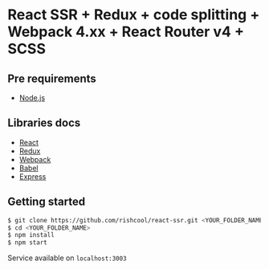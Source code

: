 # React SSR + Redux + code splitting + Webpack 4.xx + React Router v4 + SCSS

## Pre requirements
* [Node.js](https://nodejs.org/)

## Libraries docs
* [React](https://reactjs.org/)
* [Redux](https://redux.js.org/introduction)
* [Webpack](https://webpack.js.org/)
* [Babel](https://babeljs.io)
* [Express](http://expressjs.com/)

## Getting started
```bash
$ git clone https://github.com/rishcool/react-ssr.git <YOUR_FOLDER_NAME>
$ cd <YOUR_FOLDER_NAME>
$ npm install
$ npm start
```

Service available on `localhost:3003`
